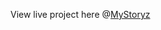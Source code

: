 <p>
    View live project here @<a href="https://mystoryz.herokuapp.com" target="_blank">MyStoryz</a>
</p>
